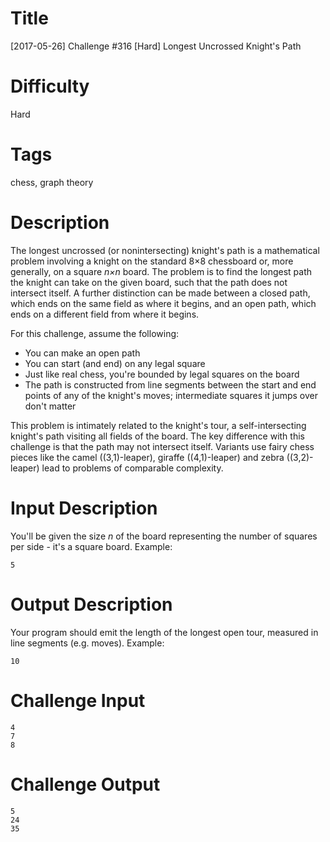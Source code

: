 # Title

[2017-05-26] Challenge #316 [Hard] Longest Uncrossed Knight's Path

# Difficulty

Hard

# Tags

chess, graph theory

# Description

The longest uncrossed (or nonintersecting) knight's path is a mathematical problem involving a knight on the standard 8×8 chessboard or, more generally, on a square *n×n* board. The problem is to find the longest path the knight can take on the given board, such that the path does not intersect itself. A further distinction can be made between a closed path, which ends on the same field as where it begins, and an open path, which ends on a different field from where it begins.

For this challenge, assume the following: 

* You can make an open path
* You can start (and end) on any legal square
* Just like real chess, you're bounded by legal squares on the board
* The path is constructed from line segments between the start and end points of any of the knight's moves; intermediate squares it jumps over don't matter

This problem is intimately related to the knight's tour, a self-intersecting knight's path visiting all fields of the board. The key difference with this challenge is that the path may not intersect itself. Variants use fairy chess pieces like the camel ((3,1)-leaper), giraffe ((4,1)-leaper) and zebra ((3,2)-leaper) lead to problems of comparable complexity.

# Input Description

You'll be given the size *n* of the board representing the number of squares per side - it's a square board. Example:

    5

# Output Description

Your program should emit the length of the longest open tour, measured in line segments (e.g. moves). Example:

    10

# Challenge Input

    4
    7
    8

# Challenge Output

    5
    24
    35
